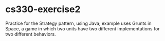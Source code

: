 # cs330-exercise2
Practice for the Strategy pattern, using Java; example uses Grunts in Space, a game in which two units have two different implementations for two different behaviors.
